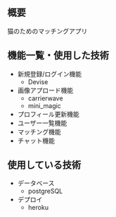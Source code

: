 ## 概要
猫のためのマッチングアプリ

## 機能一覧・使用した技術
- 新規登録/ログイン機能
  - Devise
- 画像アプロード機能
  - carrierwave
  - mini_magic
- プロフィール更新機能
- ユーザー一覧機能
- マッチング機能
- チャット機能


## 使用している技術
- データベース
  - postgreSQL  
- デプロイ
  - heroku

